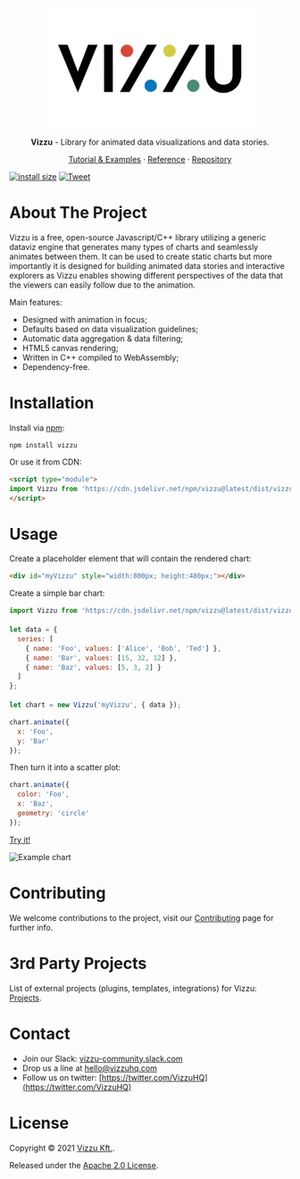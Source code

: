 <p align="center">
  <a href="https://github.com/vizzuhq/vizzu-lib">
    <img src="https://github.com/vizzuhq/vizzu-lib-doc/blob/main/docs/readme/infinite-60.gif" alt="Vizzu" />
  </a>
  <p align="center"><b>Vizzu</b> - Library for animated data visualizations and data stories.</p>
  <p align="center">
    <a href="https://lib.vizzuhq.com/0.3.0/">Tutorial & Examples</a>
    · <a href="https://lib.vizzuhq.com/0.3.0/reference">Reference</a> 
    · <a href="https://github.com/vizzuhq/vizzu-lib">Repository</a>
  </p>
</p>

[![install size](https://packagephobia.com/badge?p=vizzu)](https://packagephobia.com/result?p=vizzu)
[![Tweet](https://img.shields.io/twitter/url/http/shields.io.svg?style=social)](https://twitter.com/intent/tweet?text=Vizzu%3A%20an%20open-source%20library%20for%20animated%20data%20visualizations%20and%20data%20stories&url=https://github.com/vizzuhq/vizzu-lib&via=vizzuhq&hashtags=vizzu,dataviz,javascript,opensource,developers)

# About The Project

Vizzu is a free, open-source Javascript/C++ library utilizing a generic dataviz engine 
that generates many types of charts and seamlessly animates between them. 
It can be used to create static charts but more importantly it is designed for building animated data stories 
and interactive explorers as Vizzu enables showing different perspectives of the data that the viewers can 
easily follow due to the animation.

Main features:
- Designed with animation in focus; 
- Defaults based on data visualization guidelines;
- Automatic data aggregation & data filtering;
- HTML5 canvas rendering;
- Written in C++ compiled to WebAssembly;
- Dependency-free.

# Installation

Install via [npm](https://www.npmjs.com/package/vizzu):

    npm install vizzu

Or use it from CDN:

```html
<script type="module">
import Vizzu from 'https://cdn.jsdelivr.net/npm/vizzu@latest/dist/vizzu.min.js';
</script>
```

# Usage

Create a placeholder element that will contain the rendered chart:

```html
<div id="myVizzu" style="width:800px; height:480px;"></div>
```

Create a simple bar chart:

```javascript
import Vizzu from 'https://cdn.jsdelivr.net/npm/vizzu@latest/dist/vizzu.min.js';

let data = {
  series: [
    { name: 'Foo', values: ['Alice', 'Bob', 'Ted'] },
    { name: 'Bar', values: [15, 32, 12] },
    { name: 'Baz', values: [5, 3, 2] }
  ]
};

let chart = new Vizzu('myVizzu', { data });
```

```javascript
chart.animate({
  x: 'Foo',
  y: 'Bar'
});
```

Then turn it into a scatter plot:

```javascript
chart.animate({
  color: 'Foo',
  x: 'Baz', 
  geometry: 'circle' 
});
```
[Try it!](https://jsfiddle.net/VizzuHQ/dk7b86vc/51/)

![Example chart](https://vizzuhq.github.io/vizzu-lib-doc/readme/example.gif)

# Contributing

We welcome contributions to the project, visit our [Contributing](CONTRIBUTING.md) page for further info.

# 3rd Party Projects

List of external projects (plugins, templates, integrations) for Vizzu: [Projects](PROJECTS.md).

# Contact

* Join our Slack: [vizzu-community.slack.com](https://join.slack.com/t/vizzu-community/shared_invite/zt-w2nqhq44-2CCWL4o7qn2Ns1EFSf9kEg)
* Drop us a line at hello@vizzuhq.com
* Follow us on twitter: [https://twitter.com/VizzuHQ](https://twitter.com/VizzuHQ)

# License

Copyright © 2021 [Vizzu Kft.](https://vizzuhq.com).

Released under the [Apache 2.0 License](LICENSE).
